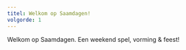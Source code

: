 ```yaml
---
titel: Welkom op Saamdagen!
volgorde: 1
---
```


Welkom op Saamdagen. Een weekend spel, vorming & feest!
